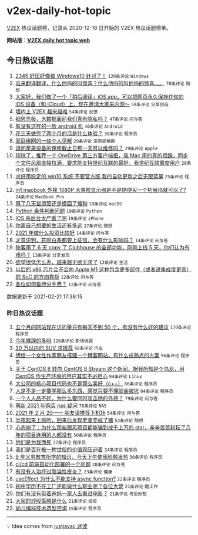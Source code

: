 # v2ex-daily-hot-topic

[V2EX](https://www.v2ex.com/) 热议话题榜，记录从 2020-12-18 日开始的 V2EX 热议话题榜单。

**网站版：[V2EX daily hot topic web](https://realleonardo.github.io/v2ex-daily-hot-topic-web/)**

## 今日热议话题

<!-- TODAY BEGIN -->

1. [2345 好压好像被 Windows10 针对了！](https://www.v2ex.com/t/754794) `120条评论` `Windows`
1. [谁来翻译翻译，什么他吗的叫惊喜？什么他吗的叫他吗的惊喜。。。](https://www.v2ex.com/t/754840) `70条评论` `随想`
1. [大家好，我们做了一个「稍后阅读」iOS app，可以把网页永久保存在你的 iOS 设备（和 iCloud）上，现在邀请大家来内测～](https://www.v2ex.com/t/754808) `59条评论` `分享创造`
1. [墙内上 V2EX 越来越难](https://www.v2ex.com/t/754858) `54条评论` `反馈`
1. [细思恐极，大数据面前我们真有隐私吗？](https://www.v2ex.com/t/754778) `47条评论` `问与答`
1. [有没有这样的一款 android 机](https://www.v2ex.com/t/754790) `40条评论` `Android`
1. [花三天做完了两个月的活是什么体验？](https://www.v2ex.com/t/754829) `38条评论` `程序员`
1. [家庭组网的一些个人见解](https://www.v2ex.com/t/754783) `29条评论` `宽带症候群`
1. [请问苹果设备的保修截止日那一天可以维修吗？](https://www.v2ex.com/t/754793) `29条评论` `Apple`
1. [球球了，推荐一个 OneDrive 第三方客户端把，我 Mac 用的真的烦躁，同步个文件风扇直接拉满，要求能支持世纪互联的最好，我世纪互联重度用户](https://www.v2ex.com/t/754883) `28条评论` `程序员`
1. [求好用稳定的 win10 系统 不要官方版 我的自动更新之后无限蓝屏](https://www.v2ex.com/t/754904) `25条评论` `程序员`
1. [m1 macbook 外接 1080P 大果粒显示器是不是随便买一个拓展坞就可以了?](https://www.v2ex.com/t/754885) `24条评论` `MacBook Pro`
1. [用了几天鼠须管还是换回了搜狗](https://www.v2ex.com/t/754860) `19条评论` `macOS`
1. [Python 条件判断问题](https://www.v2ex.com/t/754810) `19条评论` `Python`
1. [IOS 杀后台太严重了吧](https://www.v2ex.com/t/754786) `19条评论` `iPhone`
1. [你离自己想要的生活还有多远](https://www.v2ex.com/t/754908) `17条评论` `随想`
1. [2021 年做什么投资比较好](https://www.v2ex.com/t/754905) `14条评论` `问与答`
1. [才意识到，花呗白条都要上征信，会有什么影响吗？](https://www.v2ex.com/t/754828) `14条评论` `问与答`
1. [映客用了 6 天 copy 了 Clubhouse 的全部功能，刚刚上线 5 天，你们认为有戏吗？](https://www.v2ex.com/t/754838) `13条评论` `分享发现`
1. [欲望很低怎么办，越来越无欲无求了](https://www.v2ex.com/t/754920) `12条评论` `生活`
1. [以后的 x86 芯片会不会向 Apple M1 这种包含更多部件（或者说集成度更高）的 SoC 的方向靠拢](https://www.v2ex.com/t/754891) `12条评论` `问与答`
1. [各位如何看待分手费？](https://www.v2ex.com/t/754889) `12条评论` `问与答`

数据更新于 2021-02-21 17:39:15

<!-- TODAY END -->

### 昨日热议话题

<!-- YESTERDAY BEGIN -->

1. [五个月的网站现在访问量只有每天不到 50 个，有没有什么好的建议](https://www.v2ex.com/t/754576) `170条评论` `程序员`
1. [今年裸辞的多吗](https://www.v2ex.com/t/754455) `120条评论` `职场话题`
1. [30 万以内的 SUV 求推荐](https://www.v2ex.com/t/754523) `98条评论` `汽车`
1. [想给一个女性作家朋友搭建一个博客网站，有什么成熟点的方案](https://www.v2ex.com/t/754620) `96条评论` `程序员`
1. [关于 CentOS 8 转向 CentOS 8 Stream 这个新闻，据我所知是个乌龙，用 CentOS 作生产环境的用户其实不必担心](https://www.v2ex.com/t/754559) `94条评论` `Linux`
1. [大公司的核心项目代码也不是那么美好（c++）](https://www.v2ex.com/t/754480) `86条评论` `程序员`
1. [人是不是一定要学那么多东西，感觉只要不懂就会被坑](https://www.v2ex.com/t/754471) `84条评论` `程序员`
1. [一个人人品不好，为什么要同时攻击她的外貌？](https://www.v2ex.com/t/754625) `79条评论` `问与答`
1. [萌新 2021 年购买 nas 疑问](https://www.v2ex.com/t/754464) `76条评论` `NAS`
1. [2021 年 2 月 20—— 朋友请推荐下机场](https://www.v2ex.com/t/754512) `54条评论` `问与答`
1. [半夜起来上厕所，回来后发现老婆变成了猪](https://www.v2ex.com/t/754441) `53条评论` `随想`
1. [心态崩了：为什么那些跟风项目都能骗到成千上万的 star，辛辛苦苦耕耘了几年的项目连用的人都没有](https://www.v2ex.com/t/754710) `50条评论` `程序员`
1. [他们是为我而死](https://www.v2ex.com/t/754701) `37条评论` `程序员`
1. [我们是否在被一种世俗的价值观压迫着](https://www.v2ex.com/t/754690) `34条评论` `程序员`
1. [9 年义务教育所学的知识，今天下午使我脸颊发热](https://www.v2ex.com/t/754660) `30条评论` `程序员`
1. [ci/cd 前端自动化部署的一个问题](https://www.v2ex.com/t/754621) `28条评论` `问与答`
1. [有没有人治疗过脂溢性皮炎？](https://www.v2ex.com/t/754729) `23条评论` `健康`
1. [useEffect 为什么不能支持 async function?](https://www.v2ex.com/t/754630) `22条评论` `程序员`
1. [初中学历不在工厂还能做什么职业呢？各位大佬](https://www.v2ex.com/t/754692) `21条评论` `酷工作`
1. [你们有没有带着爸妈一家人去看过电影？](https://www.v2ex.com/t/754673) `21条评论` `奇思妙想`
1. [大家的炒股策略是什么](https://www.v2ex.com/t/754509) `21条评论` `投资`
1. [幼儿编程技术选型咨询](https://www.v2ex.com/t/754565) `19条评论` `程序员`

<!-- YESTERDAY END -->

---

💡 Idea comes from [justjavac 迷渡](https://github.com/justjavac/)
